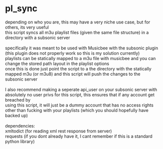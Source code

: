 # pl_sync

depending on who you are, this may have a very niche use case, but for others, its very useful <br />
this script syncs all m3u playlist files (given the same file structure) in a directory with a subsonic server <br />
<br />
specifically it was meant to be used with Musicbee with the subsonic plugin (this plugin does not properly work so this is my solution currently) <br />
playlists can be statically mapped to a m3u file with musicbee and you can change the stored path layout in the playlist options <br />
once this is done just point the script to a the directory with the statically mapped m3u (or m3u8) and this script will push the changes to the subsonic server <br />
<br />
I also recommend making a seperate api_user on your subsonic server with absolutely no user privs for this script, this ensures that if any account get breached by <br />
using this script, it will just be a dummy account that has no access rights other than fucking with your playlists (which you should hopefully have backed up) <br />
<br />
dependencies: <br />
  xmltodict (for reading xml rest response from server) <br />
  requests (if you dont already have it, I cant remember if this is a standard python library) <br />

